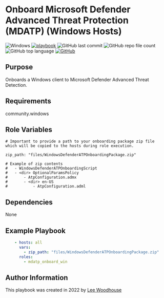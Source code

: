 # Onboard Microsoft Defender Advanced Threat Protection (MDATP) (Windows Hosts)
![Windows](https://img.shields.io/badge/Microsoft%20Windows-white?style=flat&logo=windows&logoColor=3a77b3)
[![playbook](https://img.shields.io/badge/Ansible-Playbook-blue)](site.yml)
![GitHub last commit](https://img.shields.io/github/last-commit/lpwoodhouse/mdatp_onboard_win)
![GitHub repo file count](https://img.shields.io/github/directory-file-count/lpwoodhouse/mdatp_onboard_win)
![GitHub top language](https://img.shields.io/github/languages/top/lpwoodhouse/mdatp_onboard_win)
[![GitHub](https://img.shields.io/github/license/lpwoodhouse/mdatp_onboard_win)](LICENSE)
## Purpose

Onboards a Windows client to Microsoft Defender Advanced Threat Detection.

## Requirements

community.windows

## Role Variables

```shell
# Important to provide a path to your onboarding package zip file which will be copied to the hosts during role execution.

zip_path: "files/WindowsDefenderATPOnboardingPackage.zip"

# Example of zip contents
#   - WindowsDefenderATPOnboardingScript
#   - <dir> OptionalParamsPolicy
#       - AtpConfiguration.admx
#       - <dir> en-US
#           - AtpConfiguration.adml
```
## Dependencies

None

## Example Playbook
```yaml
    - hosts: all
      vars:
        - zip_path: "files/WindowsDefenderATPOnboardingPackage.zip"
      roles:
        - mdatp_onboard_win
```

## Author Information

This playbook was created in 2022 by [Lee Woodhouse](https://www.leewoodhouse.com/)
